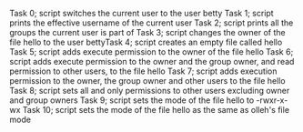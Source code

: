 Task 0; script switches the current user to the user betty
Task 1; script prints the effective username of the current user
Task 2; script prints all the groups the current user is part of
Task 3; script changes the owner of the file hello to the user bettyTask 4; script creates an empty file called hello
Task 5; script adds execute permission to the owner of the file hello
Task 6; script adds execute permission to the owner and the group owner, and read permission to other users, to the file hello
Task 7; script adds execution permission to the owner, the group owner and other users to the file hello
Task 8; script sets all and only permissions to other users excluding owner and group owners
Task 9; script sets the mode of the file hello to -rwxr-x-wx
Task 10; script sets the mode of the file hello as the same as olleh's file mode
